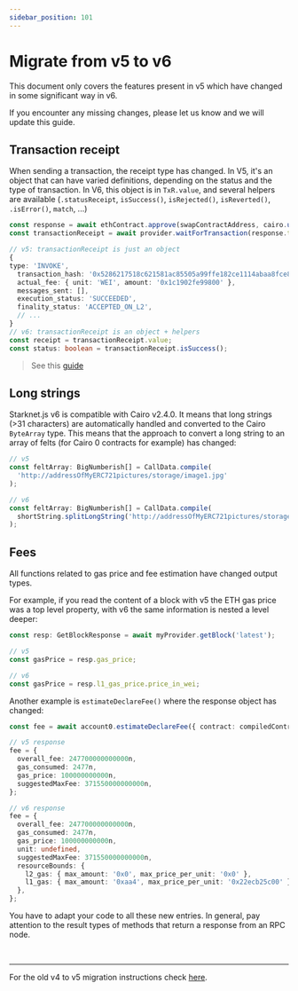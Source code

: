 ```yaml
---
sidebar_position: 101
---
```


# Migrate from v5 to v6

This document only covers the features present in v5 which have changed in some significant way in v6.

If you encounter any missing changes, please let us know and we will update this guide.

## Transaction receipt

When sending a transaction, the receipt type has changed.
In V5, it's an object that can have varied definitions, depending on the status and the type of transaction.
In V6, this object is in `TxR.value`, and several helpers are available (`.statusReceipt`, `isSuccess()`, `isRejected()`, `isReverted()`, `.isError()`, `match`, ...)

```typescript
const response = await ethContract.approve(swapContractAddress, cairo.uint256(100000));
const transactionReceipt = await provider.waitForTransaction(response.transaction_hash);

// v5: transactionReceipt is just an object
{
type: 'INVOKE',
  transaction_hash: '0x5286217518c621581ac85505a99ffe182ce1114abaa8fce8b418d2b27c3c04c',
  actual_fee: { unit: 'WEI', amount: '0x1c1902fe99800' },
  messages_sent: [],
  execution_status: 'SUCCEEDED',
  finality_status: 'ACCEPTED_ON_L2',
  // ...
}
// v6: transactionReceipt is an object + helpers
const receipt = transactionReceipt.value;
const status: boolean = transactionReceipt.isSuccess();

```

> See this [guide](./interact.md#transaction-receipt-response)

## Long strings

Starknet.js v6 is compatible with Cairo v2.4.0. It means that long strings (>31 characters) are automatically handled and converted to the Cairo `ByteArray` type.
This means that the approach to convert a long string to an array of felts (for Cairo 0 contracts for example) has changed:

```typescript
// v5
const feltArray: BigNumberish[] = CallData.compile(
  'http://addressOfMyERC721pictures/storage/image1.jpg'
);

// v6
const feltArray: BigNumberish[] = CallData.compile(
  shortString.splitLongString('http://addressOfMyERC721pictures/storage/image1.jpg')
);
```

## Fees

All functions related to gas price and fee estimation have changed output types.

For example, if you read the content of a block with v5 the ETH gas price was a top level property, with v6 the same information is nested a level deeper:

```typescript
const resp: GetBlockResponse = await myProvider.getBlock('latest');

// v5
const gasPrice = resp.gas_price;

// v6
const gasPrice = resp.l1_gas_price.price_in_wei;
```

Another example is `estimateDeclareFee()` where the response object has changed:

```typescript
const fee = await account0.estimateDeclareFee({ contract: compiledContract });

// v5 response
fee = {
  overall_fee: 247700000000000n,
  gas_consumed: 2477n,
  gas_price: 100000000000n,
  suggestedMaxFee: 371550000000000n,
};

// v6 response
fee = {
  overall_fee: 247700000000000n,
  gas_consumed: 2477n,
  gas_price: 100000000000n,
  unit: undefined,
  suggestedMaxFee: 371550000000000n,
  resourceBounds: {
    l2_gas: { max_amount: '0x0', max_price_per_unit: '0x0' },
    l1_gas: { max_amount: '0xaa4', max_price_per_unit: '0x22ecb25c00' },
  },
};
```

You have to adapt your code to all these new entries.
In general, pay attention to the result types of methods that return a response from an RPC node.

<br/>
<hr/>

For the old v4 to v5 migration instructions check [here](./migrate_v4).
